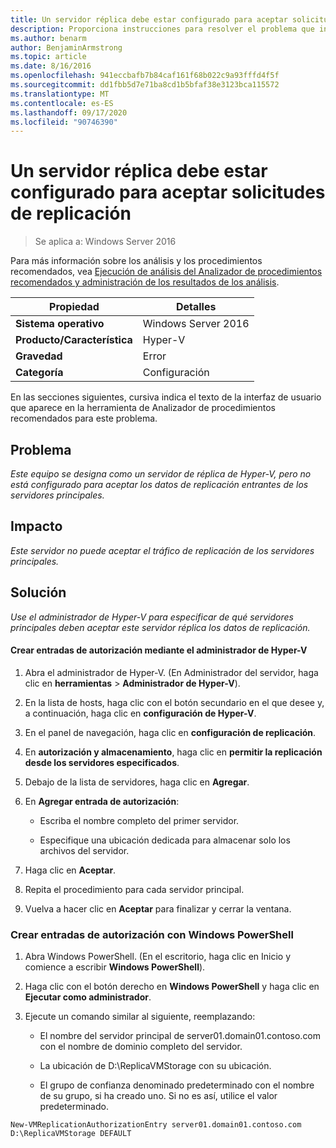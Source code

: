 ```yaml
---
title: Un servidor réplica debe estar configurado para aceptar solicitudes de replicación
description: Proporciona instrucciones para resolver el problema que informa esta regla de Analizador de procedimientos recomendados.
ms.author: benarm
author: BenjaminArmstrong
ms.topic: article
ms.date: 8/16/2016
ms.openlocfilehash: 941eccbafb7b84caf161f68b022c9a93fffd4f5f
ms.sourcegitcommit: dd1fbb5d7e71ba8cd1b5bfaf38e3123bca115572
ms.translationtype: MT
ms.contentlocale: es-ES
ms.lasthandoff: 09/17/2020
ms.locfileid: "90746390"
---
```

# <a name="a-replica-server-must-be-configured-to-accept-replication-requests"></a>Un servidor réplica debe estar configurado para aceptar solicitudes de replicación

>Se aplica a: Windows Server 2016

Para más información sobre los análisis y los procedimientos recomendados, vea [Ejecución de análisis del Analizador de procedimientos recomendados y administración de los resultados de los análisis](https://go.microsoft.com/fwlink/p/?LinkID=223177).

|Propiedad|Detalles|
|-|-|
|**Sistema operativo**|Windows Server 2016|
|**Producto/Característica**|Hyper-V|
|**Gravedad**|Error|
|**Categoría**|Configuración|

En las secciones siguientes, cursiva indica el texto de la interfaz de usuario que aparece en la herramienta de Analizador de procedimientos recomendados para este problema.

## <a name="issue"></a>Problema
*Este equipo se designa como un servidor de réplica de Hyper-V, pero no está configurado para aceptar los datos de replicación entrantes de los servidores principales.*

## <a name="impact"></a>Impacto
*Este servidor no puede aceptar el tráfico de replicación de los servidores principales.*

## <a name="resolution"></a>Solución
*Use el administrador de Hyper-V para especificar de qué servidores principales deben aceptar este servidor réplica los datos de replicación.*

#### <a name="create-authorization-entries-using-hyper-v-manager"></a>Crear entradas de autorización mediante el administrador de Hyper-V

1.  Abra el administrador de Hyper-V. (En Administrador del servidor, haga clic en **herramientas**  >  **Administrador de Hyper-V**).

2.  En la lista de hosts, haga clic con el botón secundario en el que desee y, a continuación, haga clic en **configuración de Hyper-V**.

3.  En el panel de navegación, haga clic en **configuración de replicación**.

4.  En **autorización y almacenamiento**, haga clic en **permitir la replicación desde los servidores especificados**.

5.  Debajo de la lista de servidores, haga clic en **Agregar**.

6.  En **Agregar entrada de autorización**:

    -   Escriba el nombre completo del primer servidor.

    -   Especifique una ubicación dedicada para almacenar solo los archivos del servidor.

7.  Haga clic en **Aceptar**.

8.  Repita el procedimiento para cada servidor principal.

9. Vuelva a hacer clic en **Aceptar** para finalizar y cerrar la ventana.

### <a name="create-authorization-entries-using-windows-powershell"></a>Crear entradas de autorización con Windows PowerShell

1.  Abra Windows PowerShell. (En el escritorio, haga clic en Inicio y comience a escribir **Windows PowerShell**).

2.  Haga clic con el botón derecho en **Windows PowerShell** y haga clic en **Ejecutar como administrador**.

3.  Ejecute un comando similar al siguiente, reemplazando:

    -   El nombre del servidor principal de server01.domain01.contoso.com con el nombre de dominio completo del servidor.

    -   La ubicación de D:\ReplicaVMStorage con su ubicación.

    -   El grupo de confianza denominado predeterminado con el nombre de su grupo, si ha creado uno. Si no es así, utilice el valor predeterminado.

```
New-VMReplicationAuthorizationEntry server01.domain01.contoso.com D:\ReplicaVMStorage DEFAULT
```



